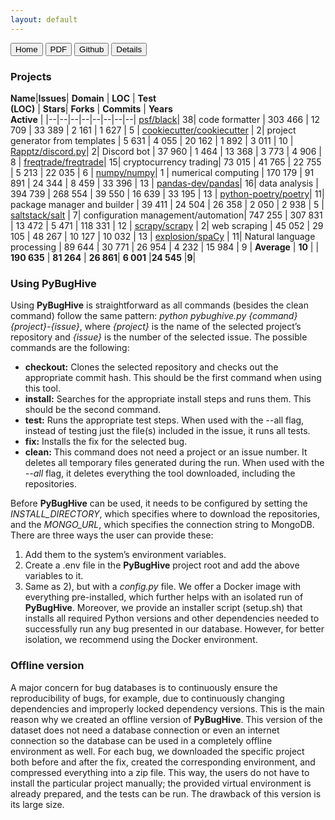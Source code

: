 ```yaml
---
layout: default
---
```

<div id="btn_box">
          <a href="{{ site.home_link }}"><button class="btn"><i class="fa fa-home "></i> Home</button></a>
          <a href="{{ site.pdf_link }}"><button class="btn"><i class="fa fa-file"></i> PDF</button></a>
          <a href="{{ site.github_link }}"><button class="btn"><i class="fa fa-github"></i> Github</button></a>
          <a href="{{ site.details_link }}"><button class="btn active"><i class="fa fa-search "></i> Details</button></a>
</div>

### Projects

**Name**|**Issues**| **Domain**  |                            **LOC**  |  **Test<br>(LOC)**  | **Stars**|   **Forks**  | **Commits** |   **Years<br>Active** |
|--|--|--|--|--|--|--|--|
[psf/black](https://github.com/psf/black)|                                             38| code formatter |                         303 466  |    12 709    |  33 389   |    2 161      | 1 627         |    5 |
[cookiecutter/cookiecutter](https://github.com/cookiecutter/cookiecutter) |             2| project generator from templates |         5 631  |     4 055    |  20 162   |    1 892      | 3 011         |   10 |
[Rapptz/discord.py](https://github.com/Rapptz/discord.py)|                              2| Discord bot    |                          37 960  |    1 464     |  13 368   |    3 773      | 4 906         |    8 |
[freqtrade/freqtrade](https://github.com/freqtrade/freqtrade)|                         15| cryptocurrency trading|                   73 015  |   41 765     |  22 755   |    5 213      | 22 035        |    6 |
[numpy/numpy](https://github.com/numpy/numpy)|                                         1 | numerical computing   |                  170 179  |   91 891     | 24 344    |  8 459        | 33 396        |   13 |
[pandas-dev/pandas](https://github.com/pandas-dev/pandas)|                             16| data analysis       |                    394 739  |   268 554    |  39 550   |  16 639       | 33 195        |   13 |
[python-poetry/poetry](https://github.com/python-poetry/poetry)|                       11| package manager and builder    |          39 411  |    24 504    |  26 358   |   2 050       | 2 938         |    5 |
[saltstack/salt](https://github.com/saltstack/salt) |                                   7| configuration management/automation|     747 255  |   307 831    | 13 472    |   5 471       | 118 331       |   12 |
[scrapy/scrapy](https://github.com/scrapy/scrapy) |                                     2| web scraping                    |         45 052  |   29 105     |  48 267   |  10 127       | 10 032        |   13 |
[explosion/spaCy](https://github.com/explosion/spaCy) |                                11| Natural language processing |             89 644  |    30 771    |  26 954   |   4 232       | 15 984        |    9 |
**Average** |                                                                     **10** |                  |                  **190 635**   |  **81 264**  | **26 861**|  **6 001**    |**24 545**     |**9**|

### Using PyBugHive
Using <strong>PyBugHive</strong> is straightforward as all commands (besides the clean command) follow the same pattern: <em>python
pybughive.py {command} {project}-{issue}</em>, where <em>{project}</em>
is the name of the selected project’s repository and <em>{issue}</em> is
the number of the selected issue.
The possible commands are the following:
<ul>
<li><strong>checkout:</strong> Clones the selected repository and checks out
the appropriate commit hash. This should be the first
command when using this tool.</li>
<li><strong>install:</strong> Searches for the appropriate install steps and
runs them. This should be the second command.</li>
<li><strong>test:</strong> Runs the appropriate test steps. When used with the
--all flag, instead of testing just the file(s) included in
the issue, it runs all tests.</li>
<li><strong>fix:</strong> Installs the fix for the selected bug.</li>
<li><strong>clean:</strong> This command does not need a project or an issue
number. It deletes all temporary files generated during
the run. When used with the <em>--all</em> flag, it deletes everything
the tool downloaded, including the repositories.</li>
</ul>
Before <strong>PyBugHive</strong> can be used, it needs to be configured
by setting the <em>INSTALL_DIRECTORY</em>, which specifies where
to download the repositories, and the <em>MONGO_URL</em>, which
specifies the connection string to MongoDB. There are three
ways the user can provide these:
<ol>
<li> Add them to the system’s environment variables.</li>
<li>  Create a .env file in the <strong>PyBugHive</strong>  project root and
   add the above variables to it.</li>
<li>  Same as 2), but with a <em>config.py</em> file.
   We offer a Docker image with everything pre-installed,
   which further helps with an isolated run of <strong>PyBugHive</strong>. Moreover,
   we provide an installer script (setup.sh) that installs all
   required Python versions and other dependencies needed to
   successfully run any bug presented in our database. However,
   for better isolation, we recommend using the Docker environment.</li>
</ol>

### Offline version
A major concern for bug databases is to continuously ensure
the reproducibility of bugs, for example, due to
continuously changing dependencies and improperly locked
dependency versions.
This is the main reason why we created an offline version
of <strong>PyBugHive</strong>. This version of the dataset does not need a
database connection or even an internet connection so the
database can be used in a completely offline environment as
well. For each bug, we downloaded the specific project both
before and after the fix, created the corresponding environment,
and compressed everything into a zip file. This way,
the users do not have to install the particular project manually;
the provided virtual environment is already prepared, and the
tests can be run. The drawback of this version is its large size.